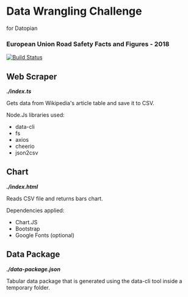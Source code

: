 # Data Wrangling Challenge
for Datopian
### European Union Road Safety Facts and Figures - 2018


[![Build Status](https://travis-ci.org/joemccann/dillinger.svg?branch=master)](https://travis-ci.org/joemccann/dillinger)

##  Web Scraper


**_./index.ts_**

Gets data from Wikipedia's article table and save it to CSV.

Node.Js libraries used:
- data-cli
- fs
- axios
- cheerio
- json2csv

##  Chart


**_./index.html_**

Reads CSV file and returns bars chart.

Dependencies applied:

- Chart.JS
- Bootstrap
- Google Fonts (optional)

## Data Package

**_./data-package.json_**<br>

Tabular data package that is generated using the data-cli tool inside a temporary folder.
